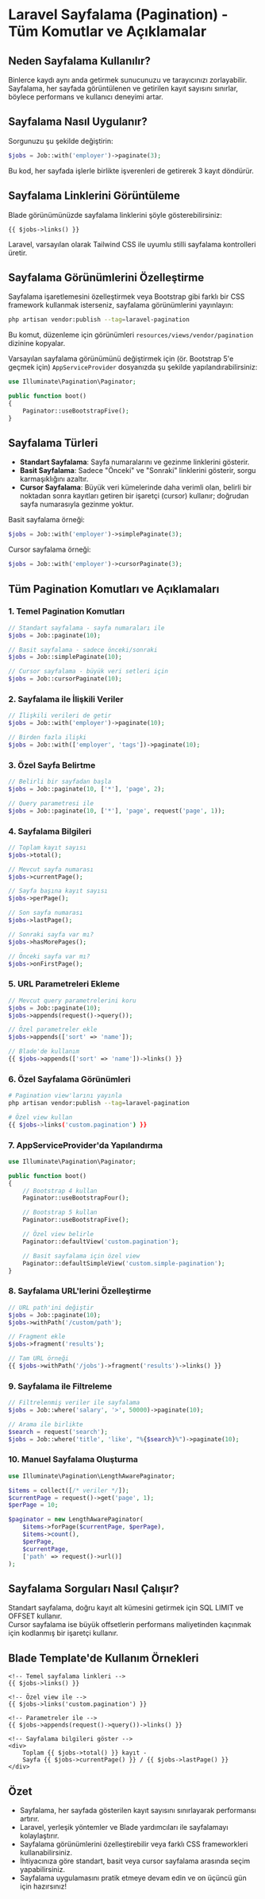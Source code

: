 # Laravel Sayfalama (Pagination) - Tüm Komutlar ve Açıklamalar

## Neden Sayfalama Kullanılır?

Binlerce kaydı aynı anda getirmek sunucunuzu ve tarayıcınızı zorlayabilir. Sayfalama, her sayfada görüntülenen ve getirilen kayıt sayısını sınırlar, böylece performans ve kullanıcı deneyimi artar.

## Sayfalama Nasıl Uygulanır?

Sorgunuzu şu şekilde değiştirin:

```php
$jobs = Job::with('employer')->paginate(3);
```

Bu kod, her sayfada işlerle birlikte işverenleri de getirerek 3 kayıt döndürür.

## Sayfalama Linklerini Görüntüleme

Blade görünümünüzde sayfalama linklerini şöyle gösterebilirsiniz:

```blade
{{ $jobs->links() }}
```

Laravel, varsayılan olarak Tailwind CSS ile uyumlu stilli sayfalama kontrolleri üretir.

## Sayfalama Görünümlerini Özelleştirme

Sayfalama işaretlemesini özelleştirmek veya Bootstrap gibi farklı bir CSS framework kullanmak isterseniz, sayfalama görünümlerini yayınlayın:

```bash
php artisan vendor:publish --tag=laravel-pagination
```

Bu komut, düzenleme için görünümleri `resources/views/vendor/pagination` dizinine kopyalar.

Varsayılan sayfalama görünümünü değiştirmek için (ör. Bootstrap 5'e geçmek için) `AppServiceProvider` dosyanızda şu şekilde yapılandırabilirsiniz:

```php
use Illuminate\Pagination\Paginator;

public function boot()
{
    Paginator::useBootstrapFive();
}
```

## Sayfalama Türleri

-   **Standart Sayfalama**: Sayfa numaralarını ve gezinme linklerini gösterir.
-   **Basit Sayfalama**: Sadece "Önceki" ve "Sonraki" linklerini gösterir, sorgu karmaşıklığını azaltır.
-   **Cursor Sayfalama**: Büyük veri kümelerinde daha verimli olan, belirli bir noktadan sonra kayıtları getiren bir işaretçi (cursor) kullanır; doğrudan sayfa numarasıyla gezinme yoktur.

Basit sayfalama örneği:

```php
$jobs = Job::with('employer')->simplePaginate(3);
```

Cursor sayfalama örneği:

```php
$jobs = Job::with('employer')->cursorPaginate(3);
```

## Tüm Pagination Komutları ve Açıklamaları

### 1. Temel Pagination Komutları

```php
// Standart sayfalama - sayfa numaraları ile
$jobs = Job::paginate(10);

// Basit sayfalama - sadece önceki/sonraki
$jobs = Job::simplePaginate(10);

// Cursor sayfalama - büyük veri setleri için
$jobs = Job::cursorPaginate(10);
```

### 2. Sayfalama ile İlişkili Veriler

```php
// İlişkili verileri de getir
$jobs = Job::with('employer')->paginate(10);

// Birden fazla ilişki
$jobs = Job::with(['employer', 'tags'])->paginate(10);
```

### 3. Özel Sayfa Belirtme

```php
// Belirli bir sayfadan başla
$jobs = Job::paginate(10, ['*'], 'page', 2);

// Query parametresi ile
$jobs = Job::paginate(10, ['*'], 'page', request('page', 1));
```

### 4. Sayfalama Bilgileri

```php
// Toplam kayıt sayısı
$jobs->total();

// Mevcut sayfa numarası
$jobs->currentPage();

// Sayfa başına kayıt sayısı
$jobs->perPage();

// Son sayfa numarası
$jobs->lastPage();

// Sonraki sayfa var mı?
$jobs->hasMorePages();

// Önceki sayfa var mı?
$jobs->onFirstPage();
```

### 5. URL Parametreleri Ekleme

```php
// Mevcut query parametrelerini koru
$jobs = Job::paginate(10);
$jobs->appends(request()->query());

// Özel parametreler ekle
$jobs->appends(['sort' => 'name']);

// Blade'de kullanım
{{ $jobs->appends(['sort' => 'name'])->links() }}
```

### 6. Özel Sayfalama Görünümleri

```bash
# Pagination view'larını yayınla
php artisan vendor:publish --tag=laravel-pagination

# Özel view kullan
{{ $jobs->links('custom.pagination') }}
```

### 7. AppServiceProvider'da Yapılandırma

```php
use Illuminate\Pagination\Paginator;

public function boot()
{
    // Bootstrap 4 kullan
    Paginator::useBootstrapFour();

    // Bootstrap 5 kullan
    Paginator::useBootstrapFive();

    // Özel view belirle
    Paginator::defaultView('custom.pagination');

    // Basit sayfalama için özel view
    Paginator::defaultSimpleView('custom.simple-pagination');
}
```

### 8. Sayfalama URL'lerini Özelleştirme

```php
// URL path'ini değiştir
$jobs = Job::paginate(10);
$jobs->withPath('/custom/path');

// Fragment ekle
$jobs->fragment('results');

// Tam URL örneği
{{ $jobs->withPath('/jobs')->fragment('results')->links() }}
```

### 9. Sayfalama ile Filtreleme

```php
// Filtrelenmiş veriler ile sayfalama
$jobs = Job::where('salary', '>', 50000)->paginate(10);

// Arama ile birlikte
$search = request('search');
$jobs = Job::where('title', 'like', "%{$search}%")->paginate(10);
```

### 10. Manuel Sayfalama Oluşturma

```php
use Illuminate\Pagination\LengthAwarePaginator;

$items = collect([/* veriler */]);
$currentPage = request()->get('page', 1);
$perPage = 10;

$paginator = new LengthAwarePaginator(
    $items->forPage($currentPage, $perPage),
    $items->count(),
    $perPage,
    $currentPage,
    ['path' => request()->url()]
);
```

## Sayfalama Sorguları Nasıl Çalışır?

Standart sayfalama, doğru kayıt alt kümesini getirmek için SQL LIMIT ve OFFSET kullanır.  
Cursor sayfalama ise büyük offsetlerin performans maliyetinden kaçınmak için kodlanmış bir işaretçi kullanır.

## Blade Template'de Kullanım Örnekleri

```blade
<!-- Temel sayfalama linkleri -->
{{ $jobs->links() }}

<!-- Özel view ile -->
{{ $jobs->links('custom.pagination') }}

<!-- Parametreler ile -->
{{ $jobs->appends(request()->query())->links() }}

<!-- Sayfalama bilgileri göster -->
<div>
    Toplam {{ $jobs->total() }} kayıt -
    Sayfa {{ $jobs->currentPage() }} / {{ $jobs->lastPage() }}
</div>
```

## Özet

-   Sayfalama, her sayfada gösterilen kayıt sayısını sınırlayarak performansı artırır.
-   Laravel, yerleşik yöntemler ve Blade yardımcıları ile sayfalamayı kolaylaştırır.
-   Sayfalama görünümlerini özelleştirebilir veya farklı CSS frameworkleri kullanabilirsiniz.
-   İhtiyacınıza göre standart, basit veya cursor sayfalama arasında seçim yapabilirsiniz.
-   Sayfalama uygulamasını pratik etmeye devam edin ve on üçüncü gün için hazırsınız!
